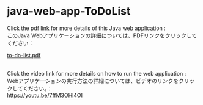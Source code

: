 # java-web-app-ToDoList

Click the pdf link for more details of this Java web application : </br>
このJava Webアプリケーションの詳細については、PDFリンクをクリックしてください： 

[to-do-list.pdf](https://github.com/RidhwanAmin/java-web-app-ToDoList/files/11477609/to-do-list.pdf) </br></br>

Click the video link for more details on how to run the web application : </br>
Webアプリケーションの実行方法の詳細については、ビデオのリンクをクリックしてください。： </br>
https://youtu.be/7ffM3OHl4OI


